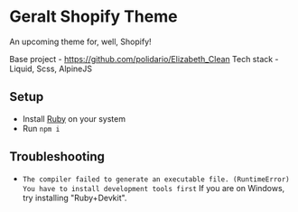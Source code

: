 # Geralt Shopify Theme

An upcoming theme for, well, Shopify!

Base project - https://github.com/polidario/Elizabeth_Clean
Tech stack - Liquid, Scss, AlpineJS


## Setup

* Install [Ruby](https://www.ruby-lang.org/en/documentation/installation/) on your system
* Run `npm i`


## Troubleshooting

* ```The compiler failed to generate an executable file. (RuntimeError) You have to install development tools first```
If you are on Windows, try installing "Ruby+Devkit".

